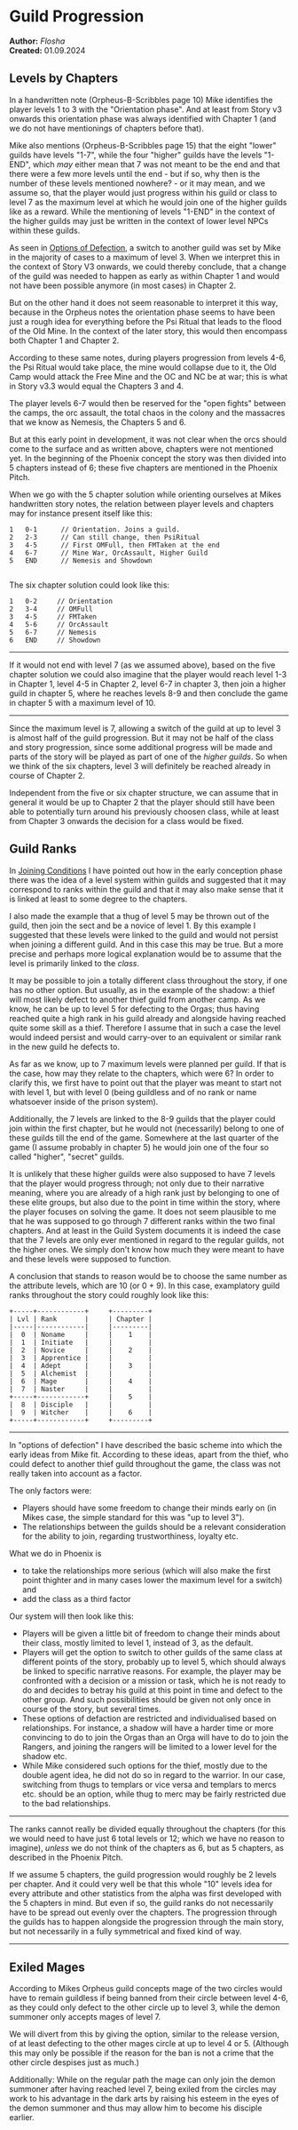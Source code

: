 # Guild Progression

**Author:** *Flosha*  
**Created:** 01.09.2024



## Levels by Chapters

In a handwritten note (Orpheus-B-Scribbles page 10) Mike identifies the player levels 1 to 3 with the "Orientation phase". And at least from Story v3 onwards this orientation phase was always identified with Chapter 1 (and we do not have mentionings of chapters before that). 

Mike also mentions (Orpheus-B-Scribbles page 15) that the eight "lower" guilds have levels "1-7", while the four "higher" guilds have the levels "1-END", which *may* either mean that 7 was not meant to be the end and that there were a few more levels until the end - but if so, why then is the number of these levels mentioned nowhere? - or it may mean, and we assume so, that the player would just progress within his guild or class to level 7 as the maximum level at which he would join one of the higher guilds like as a reward. While the mentioning of levels "1-END" in the context of the higher guilds may just be written in the context of lower level NPCs within these guilds. 

As seen in [Options of Defection](), a switch to another guild was set by Mike in the majority of cases to a maximum of level 3. When we interpret this in the context of Story V3 onwards, we could thereby conclude, that a change of the guild was needed to happen as early as within Chapter 1 and would not have been possible anymore (in most cases) in Chapter 2. 

But on the other hand it does not seem reasonable to interpret it this way, because in the Orpheus notes the orientation phase seems to have been just a rough idea for everything before the Psi Ritual that leads to the flood of the Old Mine. In the context of the later story, this would then encompass both Chapter 1 and Chapter 2. 

According to these same notes, during players progression from levels 4-6, the Psi Ritual would take place, the mine would collapse due to it, the Old Camp would attack the Free Mine and the OC and NC be at war; this is what in Story v3.3 would equal the Chapters 3 and 4. 

The player levels 6-7 would then be reserved for the "open fights" between the camps, the orc assault, the total chaos in the colony and the massacres that we know as Nemesis, the Chapters 5 and 6. 

But at this early point in development, it was not clear when the orcs should come to the surface and as written above, chapters were not mentioned yet. In the beginning of the Phoenix concept the story was then divided into 5 chapters instead of 6; these five chapters are mentioned in the Phoenix Pitch. 
 
When we go with the 5 chapter solution while orienting ourselves at Mikes handwritten story notes, the relation between player levels and chapters may for instance present itself like this:

```
1   0-1      // Orientation. Joins a guild.
2   2-3      // Can still change, then PsiRitual
3   4-5      // First OMFull, then FMTaken at the end
4   6-7      // Mine War, OrcAssault, Higher Guild
5   END      // Nemesis and Showdown
             
```

The six chapter solution could look like this:

```
1   0-2     // Orientation
2   3-4     // OMFull
3   4-5     // FMTaken 
4   5-6     // OrcAssault
5   6-7     // Nemesis
6   END     // Showdown
```

--- 

If it would not end with level 7 (as we assumed above), based on the five chapter solution we could also imagine that the player would reach level 1-3 in Chapter 1, level 4-5 in Chapter 2, level 6-7 in chapter 3, then join a higher guild in chapter 5, where he reaches levels 8-9 and then conclude the game in chapter 5 with a maximum level of 10. 

---

Since the maximum level is 7, allowing a switch of the guild at up to level 3 is almost half of the guild progression. But it may not be half of the class and story progression, since some additional progress will be made and parts of the story will be played as part of one of the *higher guilds*. So when we think of the six chapters, level 3 will definitely be reached already in course of Chapter 2. 

Independent from the five or six chapter structure, we can assume that in general it would be up to Chapter 2 that the player should still have been able to potentially turn around his previously choosen class, while at least from Chapter 3 onwards the decision for a class would be fixed. 






## Guild Ranks

In [Joining Conditions](/story/factions/guilds-joining-conditions) I have pointed out how in the early conception phase there was the idea of a level system within guilds and suggested that it may correspond to ranks within the guild and that it may also make sense that it is linked at least to some degree to the chapters. 

I also made the example that a thug of level 5 may be thrown out of the guild, then join the sect and be a novice of level 1. By this example I suggested that these levels were linked to the guild and would not persist when joining a different guild. And in this case this may be true. But a more precise and perhaps more logical explanation would be to assume that the level is primarily linked to the *class*. 

It may be possible to join a totally different class throughout the story, if one has no other option. But usually, as in the example of the shadow: a thief will most likely defect to another thief guild from another camp. As we know, he can be up to level 5 for defecting to the Orgas; thus having reached quite a high rank in his guild already and alongside having reached quite some skill as a thief. Therefore I assume that in such a case the level would indeed persist and would carry-over to an equivalent or similar rank in the new guild he defects to.

As far as we know, up to 7 maximum levels were planned per guild. If that is the case, how may they relate to the chapters, which were 6? In order to clarify this, we first have to point out that the player was meant to start not with level 1, but with level 0 (being guildless and of no rank or name whatsoever inside of the prison system).

Additionally, the 7 levels are linked to the 8-9 guilds that the player could join within the first chapter, but he would not (necessarily) belong to one of these guilds till the end of the game. Somewhere at the last quarter of the game (I assume probably in chapter 5) he would join one of the four so called "higher", "secret" guilds. 

It is unlikely that these higher guilds were also supposed to have 7 levels that the player would progress through; not only due to their narrative meaning, where you are already of a high rank just by belonging to one of these elite groups, but also due to the point in time within the story, where the player focuses on solving the game. It does not seem plausible to me that he was supposed to go through 7 different ranks within the two final chapters. And at least in the Guild System documents it is indeed the case that the 7 levels are only ever mentioned in regard to the regular guilds, not the higher ones. We simply don't know how much they were meant to have and these levels were supposed to function. 

A conclusion that stands to reason would be to choose the same number as the attribute levels, which are 10 (or 0 + 9). In this case, examplatory guild ranks throughout the story could roughly look like this:


```
+-----+------------+     +---------+
| Lvl | Rank       |     | Chapter |
|-----|------------|     |---------|
|  0  | Noname     |     |    1    |
|  1  | Initiate   |     |         |
|  2  | Novice     |     |    2    |
|  3  | Apprentice |     |         |
|  4  | Adept      |     |    3    |
|  5  | Alchemist  |     |         |
|  6  | Mage       |     |    4    |
|  7  | Naster     |     |         |
+-----+------------+     |    5    |
|  8  | Disciple   |     |         |
|  9  | Witcher    |     |    6    |
+-----+------------+     +---------+

```





---

In "options of defection" I have described the basic scheme into which the early ideas from Mike fit. According to these ideas, apart from the thief, who could defect to another thief guild throughout the game, the class was not really taken into account as a factor.

The only factors were:
* Players should have some freedom to change their minds early on (in Mikes case, the simple standard for this was "up to level 3").
* The relationships between the guilds should be a relevant consideration for the ability to join, regarding trustworthiness, loyalty etc.

What we do in Phoenix is
* to take the relationships more serious (which will also make the first point thighter and in many cases lower the maximum level for a switch) and
* add the class as a third factor 

Our system will then look like this:

* Players will be given a little bit of freedom to change their minds about their class, mostly limited to level 1, instead of 3, as the default.
* Players will get the option to switch to other guilds of the same class at different points of the story, probably up to level 5, which should always be linked to specific narrative reasons. For example, the player may be confronted with a decision or a mission or task, which he is not ready to do and decides to betray his guild at this point in time and defect to the other group. And such possibilities should be given not only once in course of the story, but several times.
* These options of defaction are restricted and individualised based on relationships. For instance, a shadow will have a harder time or more convincing to do to join the Orgas than an Orga will have to do to join the Rangers, and joining the rangers will be limited to a lower level for the shadow etc.
* While Mike considered such options for the thief, mostly due to the double agent idea, he did not do so in regard to the warrior. In our case, switching from thugs to templars or vice versa and templars to mercs etc. should be an option, while thug to merc may be fairly restricted due to the bad relationships. 


---


The ranks cannot really be divided equally throughout the chapters (for this we would need to have just 6 total levels or 12; which we have no reason to imagine), *unless* we do not think of the chapters as 6, but as 5 chapters, as described in the Phoenix Pitch.

If we assume 5 chapters, the guild progression would roughly be 2 levels per chapter. And it could very well be that this whole "10" levels idea for every attribute and other statistics from the alpha was first developed with the 5 chapters in mind. But even if so, the guild ranks do not necessarily have to be spread out evenly over the chapters. The progression through the guilds has to happen alongside the progression through the main story, but not necessarily in a fully symmetrical and fixed kind of way. 



---

## Exiled Mages

According to Mikes Orpheus guild concepts mage of the two circles would have to remain guildless if being banned from their circle between level 4-6, as they could only defect to the other circle up to level 3, while the demon summoner only accepts mages of level 7. 

We will divert from this by giving the option, similar to the release version, of at least defecting to the other mages circle at up to level 4 or 5. (Although this may only be possible if the reason for the ban is not a crime that the other circle despises just as much.)  

Additionally: While on the regular path the mage can only join the demon summoner after having reached level 7, being exiled from the circles may work to his advantage in the dark arts by raising his esteem in the eyes of the demon summoner and thus may allow him to become his disciple earlier. 
